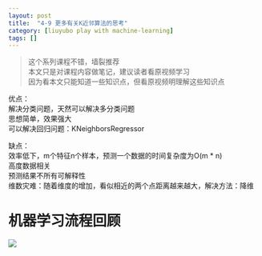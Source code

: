 ```yaml
---
layout: post
title:  "4-9 更多有关K近邻算法的思考"
category: [liuyubo play with machine-learning]
tags: []
---
```


> 这个系列课程不错，墙裂推荐  
> 本文只是对课程内容做笔记，建议读者看原视频学习  
> 因为看本文只能知道一些知识点，但看原视频明理解这些知识点  

优点：  
解决分类问题，天然可以解决多分类问题  
思想简单，效果强大  
可以解决回归问题：KNeighborsRegressor  

缺点：  
效率低下，m个特征n个样本，预测一个数据的时间复杂度为O(m * n)  
高度数据相关  
预测结果不所有可解释性  
维数灾难：随着维度的增加，看似相近的两个点距离越来越大，解决方法：降维

<!-- more -->

# 机器学习流程回顾

![](http://windmissing.github.io\images\2019\42.png)
